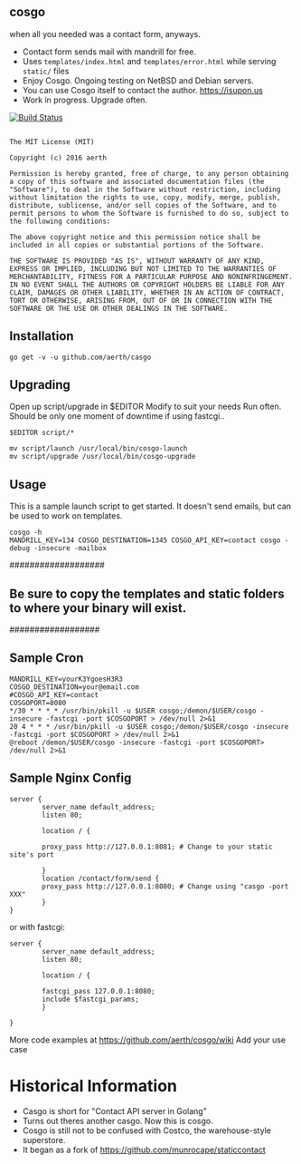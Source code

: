 ## cosgo 
when all you needed was a contact form, anyways.


* Contact form sends mail with mandrill for free.
* Uses `templates/index.html` and `templates/error.html` while serving `static/` files
* Enjoy Cosgo. Ongoing testing on NetBSD and Debian servers. 
* You can use Cosgo itself to contact the author. https://isupon.us
* Work in progress. Upgrade often.

[![Build Status](https://travis-ci.org/aerth/cosgo.svg?branch=master)](https://travis-ci.org/aerth/cosgo)


```

The MIT License (MIT)

Copyright (c) 2016 aerth

Permission is hereby granted, free of charge, to any person obtaining a copy of this software and associated documentation files (the "Software"), to deal in the Software without restriction, including without limitation the rights to use, copy, modify, merge, publish, distribute, sublicense, and/or sell copies of the Software, and to permit persons to whom the Software is furnished to do so, subject to the following conditions:

The above copyright notice and this permission notice shall be included in all copies or substantial portions of the Software.

THE SOFTWARE IS PROVIDED "AS IS", WITHOUT WARRANTY OF ANY KIND, EXPRESS OR IMPLIED, INCLUDING BUT NOT LIMITED TO THE WARRANTIES OF MERCHANTABILITY, FITNESS FOR A PARTICULAR PURPOSE AND NONINFRINGEMENT. IN NO EVENT SHALL THE AUTHORS OR COPYRIGHT HOLDERS BE LIABLE FOR ANY CLAIM, DAMAGES OR OTHER LIABILITY, WHETHER IN AN ACTION OF CONTRACT, TORT OR OTHERWISE, ARISING FROM, OUT OF OR IN CONNECTION WITH THE SOFTWARE OR THE USE OR OTHER DEALINGS IN THE SOFTWARE.

```



## Installation

```
go get -v -u github.com/aerth/casgo

```
## Upgrading

Open up script/upgrade in $EDITOR
Modify to suit your needs
Run often. Should be only one moment of downtime if using fastcgi..
```
$EDITOR script/*

mv script/launch /usr/local/bin/cosgo-launch
mv script/upgrade /usr/local/bin/cosgo-upgrade
```

## Usage

This is a sample launch script to get started. It doesn't send emails, but can be used to work on templates.

```shell
cosgo -h
MANDRILL_KEY=134 COSGO_DESTINATION=1345 COSGO_API_KEY=contact cosgo -debug -insecure -mailbox
```

###################
## Be sure to copy the templates and static folders to where your binary will exist.
##################
## Sample Cron


```
MANDRILL_KEY=yourK3YgoesH3R3
COSGO_DESTINATION=your@email.com
#COSGO_API_KEY=contact
COSGOPORT=8080
*/30 * * * * /usr/bin/pkill -u $USER cosgo;/demon/$USER/cosgo -insecure -fastcgi -port $COSGOPORT > /dev/null 2>&1
20 4 * * * /usr/bin/pkill -u $USER cosgo;/demon/$USER/cosgo -insecure -fastcgi -port $COSGOPORT > /dev/null 2>&1
@reboot /demon/$USER/cosgo -insecure -fastcgi -port $COSGOPORT> /dev/null 2>&1

```

## Sample Nginx Config

```nginx
server {
        server_name default_address;
        listen 80;

        location / {

        proxy_pass http://127.0.0.1:8081; # Change to your static site's port

        }
        location /contact/form/send {
        proxy_pass http://127.0.0.1:8080; # Change using "casgo -port XXX"
        }
}

```

or with fastcgi:

```nginx
server {
        server_name default_address;
        listen 80;

        location / {

        fastcgi_pass 127.0.0.1:8080;
        include $fastcgi_params;
        }

}

```
More code examples at https://github.com/aerth/cosgo/wiki 
Add your use case

# Historical Information

* Casgo is short for "Contact API server in Golang"
* Turns out theres another casgo. Now this is cosgo.
* Cosgo is still not to be confused with Costco, the warehouse-style superstore.
* It began as a fork of https://github.com/munrocape/staticcontact
